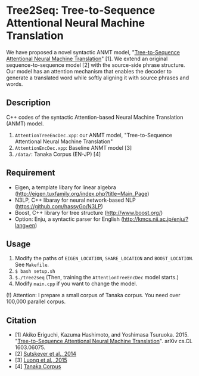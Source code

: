 # Tree2Seq: Tree-to-Sequence Attentional Neural Machine Translation
We have proposed a novel syntactic ANMT model, "[Tree-to-Sequence Attentional Neural Machine Translation](http://arxiv.org/abs/1603.06075)" [1].
We extend an original sequence-to-sequence model [2] with the source-side phrase structure. 
Our model has an attention mechanism that enables the decoder to generate a translated word while softly aligning it with source phrases and words.

## Description
C++ codes of the syntactic Attention-based Neural Machine Translation (ANMT) model.

1. `AttentionTreeEncDec.xpp`: our ANMT model, "Tree-to-Sequence Attentional Neural Machine Translation"
2. `AttentionEncDec.xpp`: Baseline ANMT model [3]
3. `/data/`: Tanaka Corpus (EN-JP) [4]

## Requirement
  * Eigen, a template libary for linear algebra (<http://eigen.tuxfamily.org/index.php?title=Main_Page>)
  * N3LP, C++ libaray for neural network-based NLP (<https://github.com/hassyGo/N3LP>)
  * Boost, C++ library for tree structure (<http://www.boost.org/>)
  * Option: Enju, a syntactic parser for English (<http://kmcs.nii.ac.jp/enju/?lang=en>)

## Usage
   1. Modify the paths of `EIGEN_LOCATION`, `SHARE_LOCATION` and `BOOST_LOCATION`. See `Makefile`. 
   2. `$ bash setup.sh`
   3. `$./tree2seq` (Then, training the `AttentionTreeEncDec` model starts.)
   4. Modify `main.cpp` if you want to change the model.

   (!) Attention: I prepare a small corpus of Tanaka corpus. You need over 100,000 parallel corpus.

## Citation
   * [1] Akiko Eriguchi, Kazuma Hashimoto, and Yoshimasa Tsuruoka. 2015. "[Tree-to-Sequence Attentional Neural Machine Translation](http://arxiv.org/abs/1603.06075)". arXiv cs.CL 1603.06075.
   * [2] [Sutskever et al., 2014](http://papers.nips.cc/paper/5346-sequence-to-sequence-learning-with-neural-networks.pdf)
   * [3] [Luong et al., 2015](http://www.aclweb.org/anthology/D15-1166)
   * [4] [Tanaka Corpus](http://www.edrdg.org/wiki/index.php/Tanaka_Corpus)